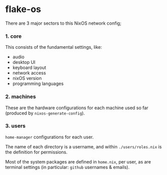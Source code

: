 # flake-os

There are 3 major sectors to this NixOS network config;

### 1. core
This consists of the fundamental settings, like:
- audio
- desktop UI
- keyboard layout
- network access
- nixOS version
- programming languages

### 2. machines
These are the hardware configurations for each machine used so far (produced by `nixos-generate-config`).

### 3. users
`home-manager` configurations for each user. 

The name of each directory is a username, and within `./users/roles.nix` is the definition for permissions.

Most of the system packages are defined in `home.nix`, per user, as are terminal settings (in particular: `github` usernames & emails).
